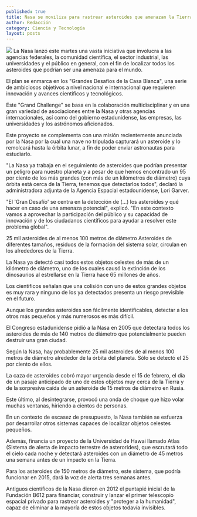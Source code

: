 ```yaml
---
published: true
title: Nasa se moviliza para rastrear asteroides que amenazan la Tierra
author: Redacción
category: Ciencia y Tecnología
layout: posts
---
```


![](http://i.imgur.com/BeoQfPgm.jpg)
La Nasa lanzó este martes una vasta iniciativa que involucra a las agencias federales, la comunidad científica, el sector industrial, las universidades y el público en general, con el fin de localizar todos los asteroides que podrían ser una amenaza para el mundo.

El plan se enmarca en los "Grandes Desafíos de la Casa Blanca", una serie de ambiciosos objetivos a nivel nacional e internacional que requieren innovación y avances científicos y tecnológicos.

Este "Grand Challenge" se basa en la colaboración multidisciplinar y en una gran variedad de asociaciones entre la Nasa y otras agencias internacionales, así como del gobierno estadunidense, las empresas, las universidades y los astrónomos aficionados.

Este proyecto se complementa con una misión recientemente anunciada por la Nasa por la cual una nave no tripulada capturará un asteroide y lo remolcará hasta la órbita lunar, a fin de poder enviar astronautas para estudiarlo.

"La Nasa ya trabaja en el seguimiento de asteroides que podrían presentar un peligro para nuestro planeta y a pesar de que hemos encontrado un 95 por ciento de los más grandes (con más de un kilómetros de diámetro) cuya órbita está cerca de la Tierra, tenemos que detectarlos todos", declaró la administradora adjunta de la Agencia Espacial estadounidense, Lori Garver.

"El 'Gran Desafío' se centra en la detección de (...) los asteroides y qué hacer en caso de una amenaza potencial", explicó. "En este contexto vamos a aprovechar la participación del público y su capacidad de innovación y de los ciudadanos científicos para ayudar a resolver este problema global".

25 mil asteroides de al menos 100 metros de diámetro Asteroides de diferentes tamaños, residuos de la formación del sistema solar, circulan en los alrededores de la Tierra.

La Nasa ya detectó casi todos estos objetos celestes de más de un kilómetro de diámetro, uno de los cuales causó la extinción de los dinosaurios al estrellarse en la Tierra hace 65 millones de años.

Los científicos señalan que una colisión con uno de estos grandes objetos es muy rara y ninguno de los ya detectados presenta un riesgo previsible en el futuro.

Aunque los grandes asteroides son fácilmente identificables, detectar a los otros más pequeños y más numerosos es más difícil.

El Congreso estadunidense pidió a la Nasa en 2005 que detectara todos los asteroides de más de 140 metros de diámetro que potencialmente pueden destruir una gran ciudad.

Según la Nasa, hay probablemente 25 mil asteroides de al menos 100 metros de diámetro alrededor de la órbita del planeta. Sólo se detectó el 25 por ciento de ellos.

La caza de asteroides cobró mayor urgencia desde el 15 de febrero, el día de un pasaje anticipado de uno de estos objetos muy cerca de la Tierra y de la sorpresiva caída de un asteroide de 15 metros de diámetro en Rusia.

Este último, al desintegrarse, provocó una onda de choque que hizo volar muchas ventanas, hiriendo a cientos de personas.

En un contexto de escasez de presupuesto, la Nasa también se esfuerza por desarrollar otros sistemas capaces de localizar objetos celestes pequeños.

Además, financia un proyecto de la Universidad de Hawai llamado Atlas (Sistema de alerta de impacto terrestre de asterorides), que escrutará todo el cielo cada noche y detectará asteroides con un diámetro de 45 metros una semana antes de un impacto en la Tierra.

Para los asteroides de 150 metros de diámetro, este sistema, que podría funcionar en 2015, dará la voz de alerta tres semanas antes.

Antiguos científicos de la Nasa dieron en 2012 el puntapié inicial de la Fundación B612 para financiar, construir y lanzar el primer telescopio espacial privado para rastrear asteroides y "proteger a la humanidad", capaz de eliminar a la mayoría de estos objetos todavía invisibles.
